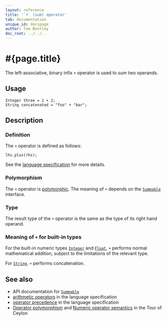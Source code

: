 ```yaml
---
layout: reference
title: '`+` (sum) operator'
tab: documentation
unique_id: docspage
author: Tom Bentley
doc_root: ../../..
---
```


# #{page.title}

The left-associative, binary infix `+` operator is used to *sum* two operands.

## Usage 

<!-- try: -->
    Integer three = 1 + 2;
    String concatenated = "foo" + "bar";

## Description

### Definition

The `+` operator is defined as follows:

<!-- check:none -->
<!-- try: -->
    lhs.plus(rhs);

See the [language specification](#{site.urls.spec_current}#arithmetic) for more details.

### Polymorphism

The `+` operator is [polymorphic](#{page.doc_root}/reference/operator/operator-polymorphism). 
The meaning of `+` depends on the 
[`Summable`](#{site.urls.apidoc_current}/Summable.type.html) interface.

### Type

The result type of the `+` operator is the same as the type of its right hand operand.

### Meaning of `+` for built-in types

For the built-in numeric types [`Integer`](#{site.urls.apidoc_current}/Integer.type.html) and
[`Float`](#{site.urls.apidoc_current}/Float.type.html),
`+` performs normal mathematical addition, subject to the limitations
of the relevant type.

For [`String`](#{site.urls.apidoc_current}/String.type.html), `+` performs concatenation.


## See also

* API documentation for [`Summable`](#{site.urls.apidoc_current}/Summable.type.html)
* [arithmetic operators](#{site.urls.spec_current}#arithmetic) in the 
  language specification
* [operator precedence](#{site.urls.spec_current}#operatorprecedence) in the 
  language specification
* [Operator polymorphism](#{page.doc_root}/tour/language-module/#operator_polymorphism) 
  and 
  [Numeric operator semantics](#{page.doc_root}/tour/language-module/#numeric_operator_semantics) 
  in the Tour of Ceylon
